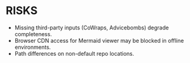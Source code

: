 # RISKS

- Missing third-party inputs (CoWraps, Advicebombs) degrade completeness.
- Browser CDN access for Mermaid viewer may be blocked in offline environments.
- Path differences on non-default repo locations.